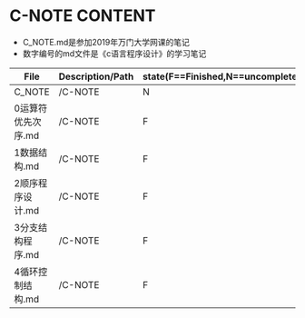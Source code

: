 # C-NOTE CONTENT

- C_NOTE.md是参加2019年万门大学网课的笔记
- 数字编号的md文件是《c语言程序设计》的学习笔记


File|Description/Path|state(F==Finished,N==uncompleted)
---|---|---
C_NOTE|/C-NOTE|N
0运算符优先次序.md|/C-NOTE|F
1数据结构.md|/C-NOTE|F
2顺序程序设计.md|/C-NOTE|F
3分支结构程序.md|/C-NOTE|F
4循环控制结构.md|/C-NOTE|F
